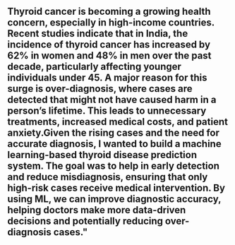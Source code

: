 ## Thyroid cancer is becoming a growing health concern, especially in high-income countries. Recent studies indicate that in India, the incidence of thyroid cancer has increased by 62% in women and 48% in men over the past decade, particularly affecting younger individuals under 45. A major reason for this surge is over-diagnosis, where cases are detected that might not have caused harm in a person’s lifetime. This leads to unnecessary treatments, increased medical costs, and patient anxiety.Given the rising cases and the need for accurate diagnosis, I wanted to build a machine learning-based thyroid disease prediction system. The goal was to help in early detection and reduce misdiagnosis, ensuring that only high-risk cases receive medical intervention. By using ML, we can improve diagnostic accuracy, helping doctors make more data-driven decisions and potentially reducing over-diagnosis cases."